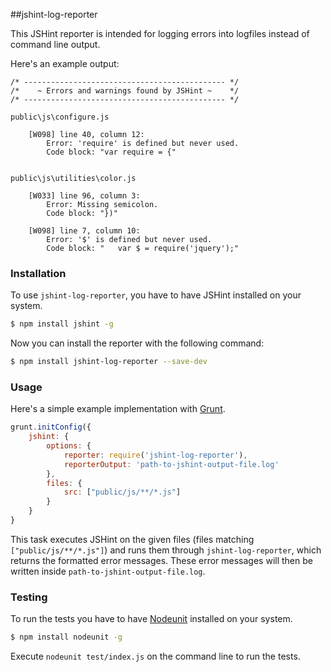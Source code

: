 ##jshint-log-reporter

This JSHint reporter is intended for logging errors into logfiles instead of command line output.

Here's an example output: 

```
/* --------------------------------------------- */
/*    ~ Errors and warnings found by JSHint ~    */
/* --------------------------------------------- */

public\js\configure.js

	[W098] line 40, column 12:
		Error: 'require' is defined but never used.
		Code block: "var require = {"


public\js\utilities\color.js

	[W033] line 96, column 3:
		Error: Missing semicolon.
		Code block: "})"

	[W098] line 7, column 10:
		Error: '$' is defined but never used.
		Code block: "	var $ = require('jquery');"

```

### Installation

To use `jshint-log-reporter`, you have to have JSHint installed on your system.

```bash
$ npm install jshint -g
```

Now you can install the reporter with the following command:

```bash
$ npm install jshint-log-reporter --save-dev
```

### Usage

Here's a simple example implementation with [Grunt](http://gruntjs.com).

```javascript
grunt.initConfig({
	jshint: {
		options: {
			reporter: require('jshint-log-reporter'),
			reporterOutput: 'path-to-jshint-output-file.log'
		},
		files: {
			src: ["public/js/**/*.js"]
		}
	}
}
```

This task executes JSHint on the given files (files matching `["public/js/**/*.js"]`) and runs them through `jshint-log-reporter`, which returns the formatted error messages. These error messages will then be written inside `path-to-jshint-output-file.log`.

### Testing

To run the tests you have to have [Nodeunit](https://github.com/caolan/nodeunit) installed on your system. 

```bash
$ npm install nodeunit -g
```

Execute `nodeunit test/index.js` on the command line to run the tests.
